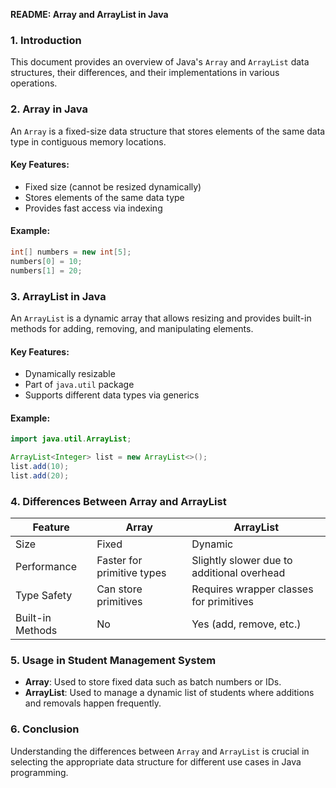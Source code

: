 **README: Array and ArrayList in Java**

### 1. Introduction
This document provides an overview of Java's `Array` and `ArrayList` data structures, their differences, and their implementations in various operations.

### 2. Array in Java
An `Array` is a fixed-size data structure that stores elements of the same data type in contiguous memory locations.

#### **Key Features:**
- Fixed size (cannot be resized dynamically)
- Stores elements of the same data type
- Provides fast access via indexing

#### **Example:**
```java
int[] numbers = new int[5];
numbers[0] = 10;
numbers[1] = 20;
```

### 3. ArrayList in Java
An `ArrayList` is a dynamic array that allows resizing and provides built-in methods for adding, removing, and manipulating elements.

#### **Key Features:**
- Dynamically resizable
- Part of `java.util` package
- Supports different data types via generics

#### **Example:**
```java
import java.util.ArrayList;

ArrayList<Integer> list = new ArrayList<>();
list.add(10);
list.add(20);
```

### 4. Differences Between Array and ArrayList
| Feature      | Array | ArrayList |
|-------------|------|-----------|
| Size        | Fixed | Dynamic   |
| Performance | Faster for primitive types | Slightly slower due to additional overhead |
| Type Safety | Can store primitives | Requires wrapper classes for primitives |
| Built-in Methods | No | Yes (add, remove, etc.) |

### 5. Usage in Student Management System
- **Array**: Used to store fixed data such as batch numbers or IDs.
- **ArrayList**: Used to manage a dynamic list of students where additions and removals happen frequently.

### 6. Conclusion
Understanding the differences between `Array` and `ArrayList` is crucial in selecting the appropriate data structure for different use cases in Java programming.
